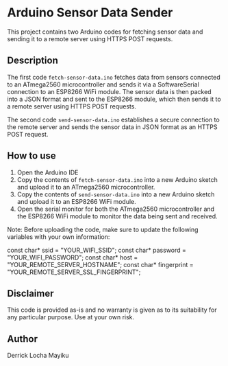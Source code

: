 # Arduino Sensor Data Sender

This project contains two Arduino codes for fetching sensor data and sending it to a remote server using HTTPS POST requests. 

## Description

The first code `fetch-sensor-data.ino` fetches data from sensors connected to an ATmega2560 microcontroller and sends it via a SoftwareSerial connection to an ESP8266 WiFi module. The sensor data is then packed into a JSON format and sent to the ESP8266 module, which then sends it to a remote server using HTTPS POST requests.

The second code `send-sensor-data.ino` establishes a secure connection to the remote server and sends the sensor data in JSON format as an HTTPS POST request.

## How to use

1. Open the Arduino IDE
2. Copy the contents of `fetch-sensor-data.ino` into a new Arduino sketch and upload it to an ATmega2560 microcontroller.
3. Copy the contents of `send-sensor-data.ino` into a new Arduino sketch and upload it to an ESP8266 WiFi module.
4. Open the serial monitor for both the ATmega2560 microcontroller and the ESP8266 WiFi module to monitor the data being sent and received.

Note: Before uploading the code, make sure to update the following variables with your own information:

const char* ssid = "YOUR_WIFI_SSID";
const char* password = "YOUR_WIFI_PASSWORD";
const char* host = "YOUR_REMOTE_SERVER_HOSTNAME";
const char* fingerprint = "YOUR_REMOTE_SERVER_SSL_FINGERPRINT";


## Disclaimer

This code is provided as-is and no warranty is given as to its suitability for any particular purpose. Use at your own risk.

## Author

Derrick Locha Mayiku